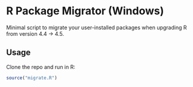 # R Package Migrator (Windows)

Minimal script to migrate your user-installed packages when upgrading R
from version 4.4 → 4.5.

## Usage

Clone the repo and run in R:

```r
source("migrate.R")
